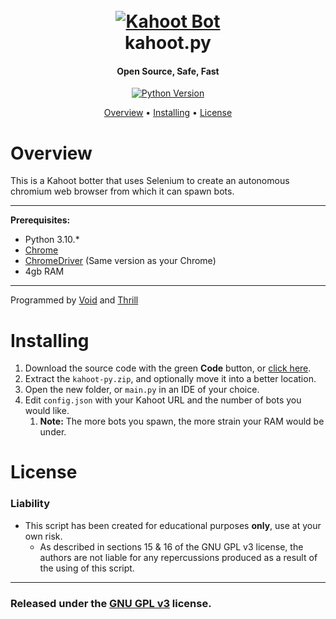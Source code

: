 <h1 align="center">
  <br>
  <a href="https://github.com/Void-ux/KahootBotter"><img src="https://cdn.discordapp.com/attachments/927190003061256224/940887177217343528/kahoot.png" alt="Kahoot Bot"></a>
  <br>
  kahoot.py
  <br>
</h1>

<h4 align="center">Open Source, Safe, Fast</h4>

<p align="center">
  <a href="https://www.python.org/downloads/">
    <img alt="Python Version" src="https://img.shields.io/badge/python-3.10.2-blue.svg">
  </a>
</p>

<p align="center">
  <a href="#overview">Overview</a>
  •
  <a href="#installing">Installing</a>
  •
  <a href="#license">License</a>
</p>

# Overview

This is a Kahoot botter that uses Selenium to create an autonomous chromium web browser from which it can spawn bots.

---
**Prerequisites:**
- Python 3.10.*
- [Chrome](https://www.google.com/chrome/)
- [ChromeDriver](https://chromedriver.chromium.org/downloads) (Same version as your Chrome)
- 4gb RAM
---
Programmed by [Void](https://github.com/Void-ux) and [Thrill](https://github.com/Kalaborative)

# Installing

1. Download the source code with the green **Code** button, or <a href="https://github.com/Void-ux/kahoot.py/archive/refs/heads/master.zip">click here</a>.
2. Extract the `kahoot-py.zip`, and optionally move it into a better location.
3. Open the new folder, or `main.py` in an IDE of your choice.
4. Edit `config.json` with your Kahoot URL and the number of bots you would like.
   1. **Note:** The more bots you spawn, the more strain your RAM would be under.

# License

### **Liability**
- This script has been created for educational purposes **only**, use at your own risk. 
    - As described in sections 15 & 16 of the GNU GPL v3 license, the authors are not liable for any repercussions produced as a result of the using of this script. 
---
### Released under the [GNU GPL v3](https://www.gnu.org/licenses/gpl-3.0.en.html) license.
